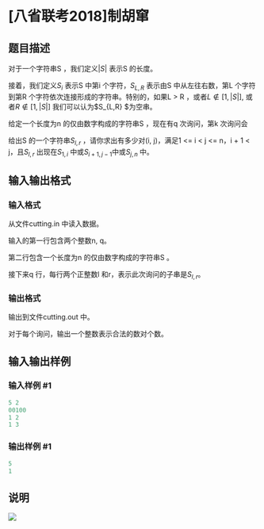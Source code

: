 # [八省联考2018]制胡窜

## 题目描述

对于一个字符串S ，我们定义$|S|$ 表示S 的长度。

接着，我们定义$S_i$ 表示S 中第i 个字符，$S_{L,R}$ 表示由S 中从左往右数，第L 个字符到第R 个字符依次连接形成的字符串。特别的，如果L > R ，或者$L \notin [1, |S|]$, 或者$R \notin [1, |S|]$ 我们可以认为$S_{L,R} $为空串。

给定一个长度为n 的仅由数字构成的字符串S ，现在有q 次询问，第k 次询问会

给出S 的一个字符串$S_{l,r}$ ，请你求出有多少对(i, j)，满足1 <= i < j <= n，i + 1 < j，且$S_{l,r}$ 出现在$S_{1,i}$ 中或$S_{i+1,j-1}$中或$S_{j,n}$ 中。

## 输入输出格式

### 输入格式

从文件cutting.in 中读入数据。

输入的第一行包含两个整数n, q。

第二行包含一个长度为n 的仅由数字构成的字符串S 。

接下来q 行，每行两个正整数l 和r，表示此次询问的子串是$S_{l,r}$。

### 输出格式

输出到文件cutting.out 中。

对于每个询问，输出一个整数表示合法的数对个数。

## 输入输出样例

### 输入样例 #1

```cpp
5 2
00100
1 2
1 3
```


### 输出样例 #1

```cpp
5
1
```


## 说明

![](https://cdn.luogu.com.cn/upload/pic/17010.png)

